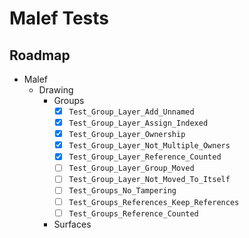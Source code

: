 # Malef Tests


## Roadmap

* Malef
   * Drawing
      * Groups
         * [x] `Test_Group_Layer_Add_Unnamed`
         * [x] `Test_Group_Layer_Assign_Indexed`
         * [x] `Test_Group_Layer_Ownership`
         * [x] `Test_Group_Layer_Not_Multiple_Owners`
         * [x] `Test_Group_Layer_Reference_Counted`
         * [ ] `Test_Group_Layer_Group_Moved`
         * [ ] `Test_Group_Layer_Not_Moved_To_Itself`
         * [ ] `Test_Groups_No_Tampering`
         * [ ] `Test_Groups_References_Keep_References`
         * [ ] `Test_Groups_Reference_Counted`
      * Surfaces
